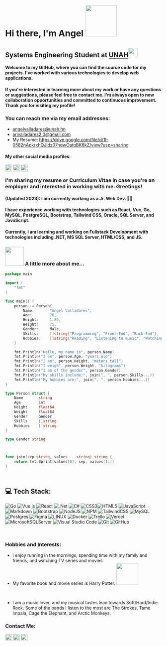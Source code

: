 # Hi there, I'm Angel <img src="https://i.imgur.com/bHA8KE7.gif" width="100">
## Systems Engineering Student at <a href="https://www.unah.edu.hn/">UNAH</a><img src="https://media.giphy.com/media/fYSnHlufseco8Fh93Z/giphy.gif" width="30">
#### Welcome to my GitHub, where you can find the source code for my projects. I've worked with various technologies to develop web applications.

#### If you're interested in learning more about my work or have any questions or suggestions, please feel free to contact me. I'm always open to new collaboration opportunities and committed to continuous improvement. Thank you for visiting my profile!

### You can reach me via my email addresses:
- angelvalladares@unah.hn
- arivalladares2.0@gmail.com
- My Resume: https://drive.google.com/file/d/1I-0582nApkrxhQJldz07nqwOatqBK6kZ/view?usp=sharing

#### My other social media profiles:
[<img align="left" alt="angeldev996 | Twitter" width="22px" src="https://cdn.jsdelivr.net/npm/simple-icons@v3/icons/twitter.svg" />][twitter]
[<img align="left" alt="angeldev996 | LinkedIn" width="22px" src="https://cdn.jsdelivr.net/npm/simple-icons@v3/icons/linkedin.svg" />][linkedin]
[<img align="left" alt="angeldev996 | Telegram" width="22px" src="https://cdn.jsdelivr.net/npm/simple-icons@v3/icons/discord.svg" />][discord]
<br/>


### I'm sharing my resume or Curriculum Vitae in case you're an employer and interested in working with me. Greetings!
#### (Updated 2023): I am currently working as a Jr. Web Dev. 👨‍💻

#### I have experience working with technologies such as React, Vue, Go, MySQL, PostgreSQL, Bootstrap, Tailwind CSS, Oracle, SQL Server, and JavaScript.
#### Currently, I am learning and working on Fullstack Development with technologies including .NET, MS SQL Server, HTML/CSS, and JS.

### <img src="https://media.tenor.com/TCMWkxIkF9IAAAAi/dancing-gopher.gif" width="60"> A little more about me...  

```go
package main

import (
	"fmt"
)

func main() {
	person := Person{
		Name:       "Angel Valladares",
		Age:        26,
		Height:     1.80,
		Weight:     75,
		Gender:     Male,
		Skills:     []string{"Programming", "Front-End", "Back-End"},
		Hobbies:    []string{"Reading", "Listening to music", "Watching movies"},
	}

	fmt.Println("Hello, my name is", person.Name)
	fmt.Println("I am", person.Age, "years old")
	fmt.Println("I am", person.Height, "meters tall")
	fmt.Println("I weigh", person.Weight, "kilograms")
	fmt.Println("I am of the gender", person.Gender)
	fmt.Println("My skills include:", join(", ", person.Skills...))
	fmt.Println("My hobbies are:", join(", ", person.Hobbies...))
}

type Person struct {
	Name       string
	Age        int
	Height     float64
	Weight     float64
	Gender     Gender
	Skills     []string
	Hobbies    []string
}

type Gender string



func join(sep string, values ...string) string {
	return fmt.Sprint(values[0], sep, values[1:])
}

                    


```


## 💻 Tech Stack:
![Go](https://img.shields.io/badge/go-%2300ADD8.svg?style=for-the-badge&logo=go&logoColor=white)
![Vue.js](https://img.shields.io/badge/vuejs-%2335495e.svg?style=for-the-badge&logo=vuedotjs&logoColor=%234FC08D)
![React](https://img.shields.io/badge/react-%2320232a.svg?style=for-the-badge&logo=react&logoColor=%2361DAFB)
![.Net](https://img.shields.io/badge/.NET-5C2D91?style=for-the-badge&logo=.net&logoColor=white)
![C#](https://img.shields.io/badge/c%23-%23239120.svg?style=for-the-badge&logo=c-sharp&logoColor=white) ![CSS3](https://img.shields.io/badge/css3-%231572B6.svg?style=for-the-badge&logo=css3&logoColor=white)![HTML5](https://img.shields.io/badge/html5-%23E34F26.svg?style=for-the-badge&logo=html5&logoColor=white)  ![JavaScript](https://img.shields.io/badge/javascript-%23323330.svg?style=for-the-badge&logo=javascript&logoColor=%23F7DF1E)  ![Markdown](https://img.shields.io/badge/markdown-%23000000.svg?style=for-the-badge&logo=markdown&logoColor=white)  ![Bootstrap](https://img.shields.io/badge/bootstrap-%23563D7C.svg?style=for-the-badge&logo=bootstrap&logoColor=white) ![NodeJS](https://img.shields.io/badge/node.js-6DA55F?style=for-the-badge&logo=node.js&logoColor=white) ![NPM](https://img.shields.io/badge/NPM-%23000000.svg?style=for-the-badge&logo=npm&logoColor=white)  ![TailwindCSS](https://img.shields.io/badge/tailwindcss-%2338B2AC.svg?style=for-the-badge&logo=tailwind-css&logoColor=white)  ![MySQL](https://img.shields.io/badge/mysql-%2300f.svg?style=for-the-badge&logo=mysql&logoColor=white) ![Postgres](https://img.shields.io/badge/postgres-%23316192.svg?style=for-the-badge&logo=postgresql&logoColor=white) 	![Figma](https://img.shields.io/badge/figma-%23F24E1E.svg?style=for-the-badge&logo=figma&logoColor=white)  ![LINUX](https://img.shields.io/badge/Linux-FCC624?style=for-the-badge&logo=linux&logoColor=black) ![Docker](https://img.shields.io/badge/docker-%230db7ed.svg?style=for-the-badge&logo=docker&logoColor=white)  ![Trello](https://img.shields.io/badge/Trello-%23026AA7.svg?style=for-the-badge&logo=Trello&logoColor=white) ![Vercel](https://img.shields.io/badge/vercel-%23000000.svg?style=for-the-badge&logo=vercel&logoColor=white) ![MicrosoftSQLServer](https://img.shields.io/badge/Microsoft%20SQL%20Server-CC2927?style=for-the-badge&logo=microsoft%20sql%20server&logoColor=white)
![Visual Studio Code](https://img.shields.io/badge/Visual%20Studio%20Code-0078d7.svg?style=for-the-badge&logo=visual-studio-code&logoColor=white)
![Git](https://img.shields.io/badge/git-%23F05033.svg?style=for-the-badge&logo=git&logoColor=white)
![GitHub](https://img.shields.io/badge/github-%23121011.svg?style=for-the-badge&logo=github&logoColor=white)

<br />

### Hobbies and Interests:

- I enjoy running in the mornings, spending time with my family and friends, and watching TV series and movies.
- My favorite book and movie series is Harry Potter. <img src="https://cdn.dribbble.com/users/2851002/screenshots/6870633/harry_potter.gif" width="70">

<br/>

- I am a music lover, and my musical tastes lean towards Soft/Hard/Indie Rock. Some of the bands I listen to the most are The Strokes, Tame Impala, Cage the Elephant, and Arctic Monkeys.


### Contact Me:

[<img align="left" alt="angeldev996 | Twitter" width="22px" src="https://cdn.jsdelivr.net/npm/simple-icons@v3/icons/twitter.svg" />][twitter]
[<img align="left" alt="angeldev996 | LinkedIn" width="22px" src="https://cdn.jsdelivr.net/npm/simple-icons@v3/icons/linkedin.svg" />][linkedin]
[<img align="left" alt="angeldev996 | Telegram" width="22px" src="https://cdn.jsdelivr.net/npm/simple-icons@v3/icons/discord.svg" />][discord]


<br/>


[twitter]: https://twitter.com/angeldev96
[instagram]: https://www.instagram.com/angel.va96/?hl=es-la
[linkedin]: https://www.linkedin.com/in/angel-valladares-422490159/
[discord]: https://discord.com/users/622490569704472598







